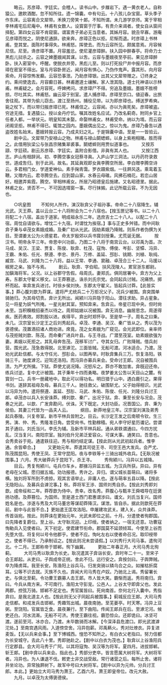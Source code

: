 <!-- { "loadSidebar": true } -->
　　略云。苏彦璋、字廷实。会稽人。读书山中。步屧岩下。遇一黄衣老人。自称猿公。邀飮酒酣。忽不知所往。遗一锦囊。中有句云。十八孩儿杂宝窗。草头季子作东床。云容离合文犀带。禾换刀旁笑十郞。不知所谓。未几游学京师。寓于宰相李林甫宅后尼庵中。林甫有女数人。设寳窗于厅事。有贵介来谒者。使女自从窗间择配。第四女云容不肯窥窗。谓富贵子弟必无当意者。其姊月容。貌丑早寡。游庵见彦璋而悦之。阴使尼通辞。欲来奔。彦璋正色以拒。尼惭而退。时彦璋上书林甫。登其堂。面陈时事得失。林甫怒。挥使去。而为云容所见。颇属意焉。月容候尼信。尼至。谗彦璋不置。月容羞忿。使尼灌彦璋醉。扶入园中醉春亭。将命力士黑彪儿挝杀之。云容之婢墨娥闻其谋。以吿。云容与墨娥夜至亭前。果见彦璋醉卧。扶入密室中。呼醒。使脱衣井旁。黑彪儿至。则以打死投尸井中报月容。而彦璋在密室不得出。室与月容卧房近。闻月容有惧心。乃伪作鬼声。露其形。向月容索命。月容惊怖发癫。云容恐事泄。乃助彦璋银。出其父文犀带赠之。订终身之约。乘间使逸去。月容癫日甚。林甫邀道士禳解。家人泄其隐。道士托神语以示林甫。林甫疑之。会月容死。呼婢拷问。求彦璋尸不得。穷追及墨娥。墨娥不胜榜掠。尽吐其实。林甫怒。幽云容于别室。遣人捕彦璋。彦璋至京口。値迎春。出旅舍往观。其带为偷儿窃去。渡江至扬州。捕役见带。以为即彦璋也。缚送罗希奭。毙之杖下。而以带归报彦璋已死。林甫信之。云容闻。亦以为眞死矣。彦璋被盗。穷途无措。复遇猿公。授以金丹疗饥。嘱其改姓名应试。乃改名蓟奇。附同乡官上任者入都。一举状元。明皇知其未娶。命娶林甫女。林甫受命。纳以为壻。而云容闭阁坚拒。林甫不得已。辄馆之园内。墨娥偶出见之。惊以为鬼。彦璋乃备吿以遇盗改姓名始末。墨娥转报云容。乃成夫妇之礼。于是锦囊中语。至是一一皆验云。 
　　剧中云。文犀带乃安禄山之物。林甫与禄山鬬蟋蟀。以身上紫袍相赌。胜而得之。此借用狄梁公与张昌宗赌集翠裘事。鬬蟋蟀则用贾似道事也。 
　　又按苏颋、字廷硕。剧云苏彦璋、字廷实。盖附合影借。非眞有其人也。 
　　又按江西志。庐山有相辞涧。初、李腾空事女冠蔡寻眞。入庐山学三洞法。以丹药符录救世。道成吿归。别于此涧。故名。其延眞观即女眞李腾空所居。李白赠李腾空诗云。多君相门女。学道爱神仙。素手掬靑霭。罗衣蹑紫烟。一往屛风迭。乘鸾着玉鞭。又赠内云。君寻腾空去。应到碧山家。水舂云母碓。风拂石楠花。若恋山居好。相邀弄紫霞。腾空。宰相林甫女。所居乃昭德皇后施建。又名昭德里。据此。林甫之女。贤否不一。不可因选壻窗一事。尽行抹摋。此记所载云容。不为无因也。 


　　○巩皇图 
　　不知何人所作。演汉耿弇父子祖孙事。帝命二十八宿降生。辅光武。灭王莽。盖以云台二十八将附会为二十八宿也。【按玉匣记等书。以二十八将配二十八宿。盖出于道家。明成祖永乐二年。选庶吉士二十八人。以配二十八宿。周忱自请欲与。增忱二十九宿。时谓忱为挨宿。】事与正史多舛错。而中间耿弇子秉与卓茂女素娥成婚。及秦广初从光武。因劫素娥乃降贼。则系作者伪撰为关目。至谓姜太公为火德星君。命太岁殷郊以兵书寳剑授秉。尤荒诞无据。 
　　按汉书。明帝永平三年。帝思中兴功臣。乃图二十八将于南宫云台。以邓禹为首。次马成、吴汉、王梁、贾复、陈俊、耿弇、杜茂、寇恂、傅俊、岑彭、坚镡、冯异、王霸、朱佑、任光、祭遵、李忠、景丹、万修、盖延、邳肜、铫期、刘植、耿纯、臧宫、马武、刘隆为二十八将。益以王常、李通、窦融、卓茂合三十二人。马援以椒房之亲。独不与焉。 
　　剧云。耿弇、字伯昭。扶风茂陵人。累官浙东都尉。加鎭海将军。父况。以上谷郡守吿假。母周氏。妻郑氏。俱同居署中。弇方为父上寿。东郡太守翟义移文。以王莽篡逆。诛杀刘氏宗党。会同起兵讨贼。况痛愤。掷杯而起。率弇发兵进讨。时徐乡侯刘快。东郡太守翟义。皆起兵讨莽。【此皆实事。】莽心腹刘歆为莽谋。遣将严尤统兵二十万拒况父子。况兵少被围。弇突围单骑驰归。为其母切责。弇计无所出。闻颍川冯异隐于阳山。潜往求助。异占星象。见一将星为妖气所掩。一星光射其室。预知弇来。吿弇云。帝星已现中央。但时尙未至。当积糗粮招豪杰以待之。周郑姑媳以况被围。弇无消息。幽居思念。周遂得疾。医药弗效。郑割股以进。疾得平。弇出时郑怀孕。至是举一子。周名之曰秉。未几。汉宗室长沙定王之后刘秀起兵。卓茂、李通、吴汉、秦广皆从之。秀以茂为褒德侯。茂置酒招诸人商劝进。席竟。茂之女素娥为广窥见。会光武即位。亲率师与茂拒贼刘歆、陈茂。而命秦广进兵叶县。与王寻战。广潜至茂室。劫素娥欲强为妻。素娥以死拒之。其乳母奔吿茂。茂移军讨广。夺其女归。广败降贼。借兵刦营。围光武。茂急救得脱。北至滹沱。三面皆贼。无船可渡。河冰适合。乃渡。茂劝光武赴信都。与太守任光、邳肜会。以图再举。时耿弇集兵三万。恢复洛阳。铁骑三千。驰度滹沱。迎驾还洛阳。而冯异亦募兵来会。受命讨王郞。况自被围兵溃。为严尤所擒。下狱。莽使尤说况降。况怒斥之。莽亦不敢加害。弇旣迎还帝。练兵讨逆。复中尤计被围。其子秉年十四而勇略。夜梦姜太公吿以天目山之麓。有寳剑一口。兵书一册藏地中。取此可以得功名。明日猎于山中。遇白鹿引之。果得书剑。遂辞其祖母及母。募兵三千人。驰往救父。破围斩尤。父子始得相识。光武以冯异为帅。遣将祭遵、盖延、邳肜、马武、朱佑、陈俊、任光、刘隆分兵讨王郞。卓茂亦以兵入长安诛莽。缚刘歆、秦广。出况于狱。弇、秉至长安与况会。茂奏之光武。以歆、广发弇勘问。伏诛。天下旣定。大封功臣。况晋国公。弇、秉为侯伯。其妻三代皆为一品夫人云。 
　　纲目。新莽地皇三年。汉宗室刘演及弟秀起兵舂陵。兴复帝室。新市平林兵皆附之。目云。长沙定王发之后南顿令钦。生三男。演、仲、秀。秀隆准日角。尝受尙书。性勤稼穑。宛人李守好星历谶记。尝谓其子通曰。刘氏当兴。李氏为辅。及新市平林兵起。通从弟轶谓通曰。今四方扰乱。汉当复兴。南阳宗室。独刘伯升兄弟泛爱容众。可谋大事。通笑曰。吾意也。会秀卖谷于宛。通遣轶往迎。秀与相约结定谋。【按此则从光武初起兵者。惟李通。余皆牵合。】 
　　又更始元年。莽遣其司徒王寻、司空王邑大发兵。会严尤、陈茂围昆阳。秀使王凤、王常守昆阳。夜与李轶等十三骑出城外收兵。【无耿况被围事。】六月。秀大破莽兵于昆阳下。杀王寻。 
　　秀徇颍川。冯异以五城降。 
　　目云。秀复徇颍川。屯兵巾车乡。郡掾冯异监五城。为汉兵所获。异曰。异有老母在父城。愿归据五城。効功报德。秀许之。异归。谓父城长苗萌曰。诸将多 横。独刘将军所到不虏掠。观其言语举止。非庸人也。遂与萌率五县以降。【按此无隐阳山。及募兵会滹沱事。】秋。莽将军王涉、国师刘秀自杀。【按此刘秀即刘歆。成帝绥和二年。莽荐歆为侍中。贵幸。改名秀。莽腹心与甄丰王舜唱导在廷褒扬功德。及莽篡位。为国师。至是道士西门君惠谓涉曰。谶文。刘氏当复兴。国师姓名是也。涉遂与秀及大司马董忠等谋刧莽降汉。谋泄。皆自杀。据此则歆死在莽前。剧中与此皆不合。】更始遣王匡攻洛阳。申屠建攻武关。建入关。众共诛莽。传首诣宛。按此。则莽诛在更始元年。光武未即位之前。十月。分遣使者徇郡国。曰先降者复爵位。至上谷。太守耿况迎。上印绶。使者纳之。一宿无还意。功曹寇恂勒兵入见使者曰。天下初定。使君建节衔命。郡国莫不延颈倾耳。今使至上谷而先堕大信。将复何以号令他郡乎。使者不应。恂叱左右以使者命召况。取印绶带之。使者不得已。乃承制诏之。【按此则况未尝请假。】以刘秀行大司马事。遣徇河北。十二月。王郞称帝于邯郸。徇下幽冀。 
　　更始二年春正月。大司马秀北徇蓟。 
　　大司马秀以耿弇为长史。耿况遣其子弇诣长安。弇时年二十一。至宋子会王郞起。从吏曰。子舆成帝正统。舍此不归。远行安之。弇按剑曰。子舆弊贼。卒为降虏耳。我至长安。陈渔阳上谷兵马。归发突骑以辚乌合之众。如摧枯折腐耳。公等不识去就。灭族不久也。弇闻大司马秀在卢奴。乃驰北上谒。秀留署长史。与俱北至蓟。令功曹王霸募人击王郞。市人皆大笑。霸惭而返。秀将南归。弇曰。今兵从南方来。不可南行。渔阳太守彭宠。公邑人。上谷太守即弇父也。发此两郡。控弦万骑。邯郸不足定也。秀官属皆曰。死尙南首。奈何北行入囊中。秀指弇曰。是我北道主人也。【按此则无父子同起兵被围事。】蓟城反应王郞。大司马秀走信都。和戎发兵击邯郸。秀趣驾出城。晨夜南驰。至芜蒌亭。时天寒。冯异上豆粥。至饶阳。官属皆乏食。晨夜兼行。至下曲阳。传闻王郞兵在后。至滹沱河。候吏还白。河水流凘。无船不可济。秀使王霸往视。霸恐惊众。还即诡曰。冰坚可渡。遂前至河。冰亦合。乃渡。未毕数骑而冰解。【今深泽县危渡口。即光武渡滹沱处。】至南宫遇风雨。入道傍空舍。冯异抱薪。邓禹爇火。秀对灶燎衣。异复进麦饭。【无以兵来会事。】至下博城西。惶恐不知所之。有白衣父老指曰。努力信都为长安城守。去此八十里。秀即驰赴之。【剧中以白衣为茂也。】耿弇以上谷渔阳兵行定郡县。会大司马秀于广阿。以其将寇恂、吴汉等为将军。夏四月。进拔邯郸。斩王郞。【剧中弇以兵来会。指此也。】秀部分吏卒。皆言愿属大树将军。大树将军者。冯异也。为人谦退不伐。敕吏士非交战受敌。常行诸营之后。每所止舍。诸将并坐论功。异常独屛树下。故军中号曰大树将军。【剧中以异为元帅。分兵讨王郎。本此。】更始立大司马秀为萧王。乙酉六月。萧王即皇帝位。改元大赦。 
　　九月。以卓茂为太傅褒德侯。 

